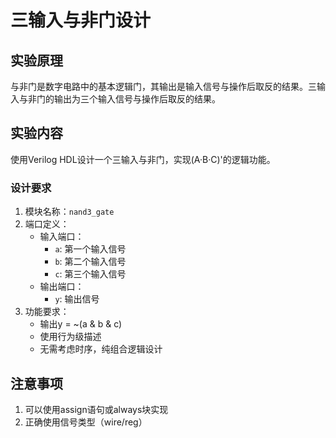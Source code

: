 # 三输入与非门设计

## 实验原理
与非门是数字电路中的基本逻辑门，其输出是输入信号与操作后取反的结果。三输入与非门的输出为三个输入信号与操作后取反的结果。

## 实验内容
使用Verilog HDL设计一个三输入与非门，实现(A·B·C)'的逻辑功能。

### 设计要求
1. 模块名称：`nand3_gate`
2. 端口定义：
   - 输入端口：
     - `a`: 第一个输入信号
     - `b`: 第二个输入信号
     - `c`: 第三个输入信号
   - 输出端口：
     - `y`: 输出信号
3. 功能要求：
   - 输出y = ~(a & b & c)
   - 使用行为级描述
   - 无需考虑时序，纯组合逻辑设计

## 注意事项
1. 可以使用assign语句或always块实现
2. 正确使用信号类型（wire/reg）